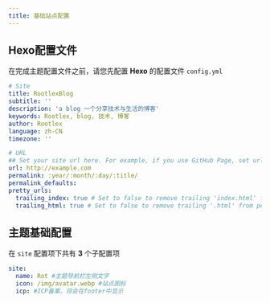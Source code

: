 ```yaml
---
title: 基础站点配置
---
```


## Hexo配置文件
在完成主题配置文件之前，请您先配置 **Hexo** 的配置文件 `config.yml`

```yaml [config.yml]
# Site
title: RootlexBlog
subtitle: ''
description: 'a blog 一个分享技术与生活的博客'
keywords: Rootlex, blog, 技术, 博客
author: Rootlex
language: zh-CN
timezone: ''

# URL
## Set your site url here. For example, if you use GitHub Page, set url as 'https://username.github.io/project'
url: http://example.com
permalink: :year/:month/:day/:title/
permalink_defaults:
pretty_urls:
  trailing_index: true # Set to false to remove trailing 'index.html' from permalinks
  trailing_html: true # Set to false to remove trailing '.html' from permalinks
```

## 主题基础配置
在 `site` 配置项下共有 **3** 个子配置项 

```yaml [_config.acrylic.yml]
site:
  name: Rot #主题导航栏左侧文字
  icon: /img/avatar.webp #站点图标
  icp: #ICP备案，将会在footer中显示
```
